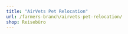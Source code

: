 ```yaml
---
title: "AirVets Pet Relocation"
url: /farmers-branch/airvets-pet-relocation/
shop: Reisebüro
---
```


